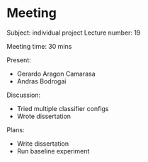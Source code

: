 # Meeting

Subject: individual project
Lecture number: 19

Meeting time: 30 mins

Present: 
- Gerardo Aragon Camarasa
- Andras Bodrogai

Discussion: 
- Tried multiple classifier configs
- Wrote dissertation

Plans:
- Write dissertation
- Run baseline experiment